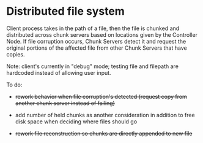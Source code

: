 # Distributed file system

Client process takes in the path of a file, then the file is chunked and distributed across chunk servers based on locations given by the Controller Node. If file corruption occurs, Chunk Servers detect it and request the original portions of the affected file from other Chunk Servers that have copies.

Note: client's currently in "debug" mode; testing file and filepath are hardcoded instead of allowing user input.

To do: 
* ~~rework behavior when file corruption's detected (request copy from another chunk server instead of failing)~~
* add number of held chunks as another consideration in addition to free disk space when deciding where files should go

* ~~rework file reconstruction so chunks are directly appended to new file~~
